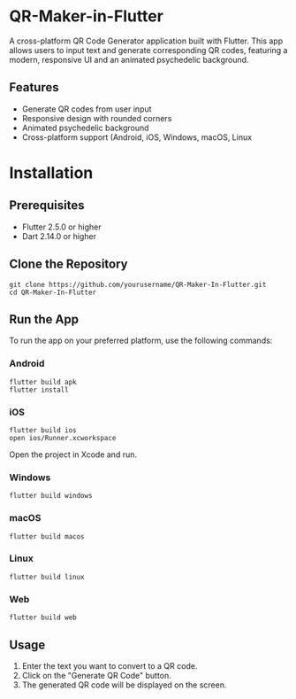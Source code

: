 # QR-Maker-in-Flutter
A cross-platform QR Code Generator application built with Flutter. This app allows users to input text and generate corresponding QR codes, featuring a modern, responsive UI and an animated psychedelic background.

## Features
* Generate QR codes from user input
* Responsive design with rounded corners
* Animated psychedelic background
* Cross-platform support (Android, iOS, Windows, macOS, Linux
  
# Installation

## Prerequisites
* Flutter 2.5.0 or higher
* Dart 2.14.0 or higher

## Clone the Repository
```
git clone https://github.com/yourusername/QR-Maker-In-Flutter.git
cd QR-Maker-In-Flutter
```

## Run the App
To run the app on your preferred platform, use the following commands:
  
### Android
```
flutter build apk
flutter install
```

### iOS
```
flutter build ios
open ios/Runner.xcworkspace
```
Open the project in Xcode and run.

### Windows
```
flutter build windows
```

### macOS
```
flutter build macos
```

### Linux
```
flutter build linux
```

### Web
```
flutter build web
```

## Usage
1. Enter the text you want to convert to a QR code.
2. Click on the "Generate QR Code" button.
3. The generated QR code will be displayed on the screen.
